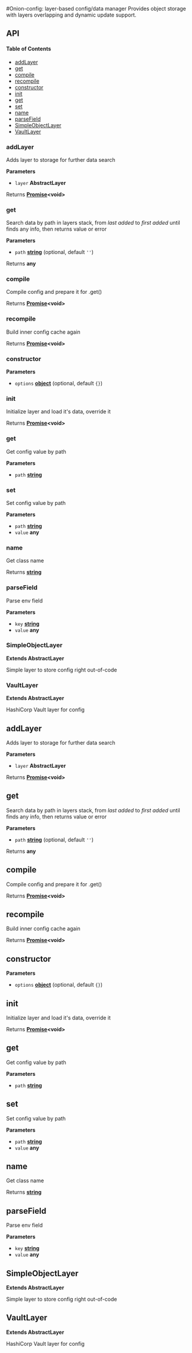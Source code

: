 \#Onion-config: layer-based config/data manager
Provides object storage with layers overlapping and dynamic update support.

## API

<!-- Generated by documentation.js. Update this documentation by updating the source code. -->

#### Table of Contents

-   [addLayer](#addlayer)
-   [get](#get)
-   [compile](#compile)
-   [recompile](#recompile)
-   [constructor](#constructor)
-   [init](#init)
-   [get](#get-1)
-   [set](#set)
-   [name](#name)
-   [parseField](#parsefield)
-   [SimpleObjectLayer](#simpleobjectlayer)
-   [VaultLayer](#vaultlayer)

### addLayer

Adds layer to storage for further data search

**Parameters**

-   `layer` **AbstractLayer** 

Returns **[Promise](https://developer.mozilla.org/docs/Web/JavaScript/Reference/Global_Objects/Promise)&lt;void>** 

### get

Search data by path in layers stack, from _last added_  to _first added_ until finds any info,
then returns value or error

**Parameters**

-   `path` **[string](https://developer.mozilla.org/docs/Web/JavaScript/Reference/Global_Objects/String)**  (optional, default `''`)

Returns **any** 

### compile

Compile config and prepare it for .get()

Returns **[Promise](https://developer.mozilla.org/docs/Web/JavaScript/Reference/Global_Objects/Promise)&lt;void>** 

### recompile

Build inner config cache again

Returns **[Promise](https://developer.mozilla.org/docs/Web/JavaScript/Reference/Global_Objects/Promise)&lt;void>** 

### constructor

**Parameters**

-   `options` **[object](https://developer.mozilla.org/docs/Web/JavaScript/Reference/Global_Objects/Object)**  (optional, default `{}`)

### init

Initialize layer and load it's data, override it

Returns **[Promise](https://developer.mozilla.org/docs/Web/JavaScript/Reference/Global_Objects/Promise)&lt;void>** 

### get

Get config value by path

**Parameters**

-   `path` **[string](https://developer.mozilla.org/docs/Web/JavaScript/Reference/Global_Objects/String)** 

### set

Set config value by path

**Parameters**

-   `path` **[string](https://developer.mozilla.org/docs/Web/JavaScript/Reference/Global_Objects/String)** 
-   `value` **any** 

### name

Get class name

Returns **[string](https://developer.mozilla.org/docs/Web/JavaScript/Reference/Global_Objects/String)** 

### parseField

Parse env field

**Parameters**

-   `key` **[string](https://developer.mozilla.org/docs/Web/JavaScript/Reference/Global_Objects/String)** 
-   `value` **any** 

### SimpleObjectLayer

**Extends AbstractLayer**

Simple layer to store config right out-of-code

### VaultLayer

**Extends AbstractLayer**

HashiCorp Vault layer for config

## addLayer

Adds layer to storage for further data search

**Parameters**

-   `layer` **AbstractLayer** 

Returns **[Promise](https://developer.mozilla.org/docs/Web/JavaScript/Reference/Global_Objects/Promise)&lt;void>** 

## get

Search data by path in layers stack, from _last added_  to _first added_ until finds any info,
then returns value or error

**Parameters**

-   `path` **[string](https://developer.mozilla.org/docs/Web/JavaScript/Reference/Global_Objects/String)**  (optional, default `''`)

Returns **any** 

## compile

Compile config and prepare it for .get()

Returns **[Promise](https://developer.mozilla.org/docs/Web/JavaScript/Reference/Global_Objects/Promise)&lt;void>** 

## recompile

Build inner config cache again

Returns **[Promise](https://developer.mozilla.org/docs/Web/JavaScript/Reference/Global_Objects/Promise)&lt;void>** 

## constructor

**Parameters**

-   `options` **[object](https://developer.mozilla.org/docs/Web/JavaScript/Reference/Global_Objects/Object)**  (optional, default `{}`)

## init

Initialize layer and load it's data, override it

Returns **[Promise](https://developer.mozilla.org/docs/Web/JavaScript/Reference/Global_Objects/Promise)&lt;void>** 

## get

Get config value by path

**Parameters**

-   `path` **[string](https://developer.mozilla.org/docs/Web/JavaScript/Reference/Global_Objects/String)** 

## set

Set config value by path

**Parameters**

-   `path` **[string](https://developer.mozilla.org/docs/Web/JavaScript/Reference/Global_Objects/String)** 
-   `value` **any** 

## name

Get class name

Returns **[string](https://developer.mozilla.org/docs/Web/JavaScript/Reference/Global_Objects/String)** 

## parseField

Parse env field

**Parameters**

-   `key` **[string](https://developer.mozilla.org/docs/Web/JavaScript/Reference/Global_Objects/String)** 
-   `value` **any** 

## SimpleObjectLayer

**Extends AbstractLayer**

Simple layer to store config right out-of-code

## VaultLayer

**Extends AbstractLayer**

HashiCorp Vault layer for config
